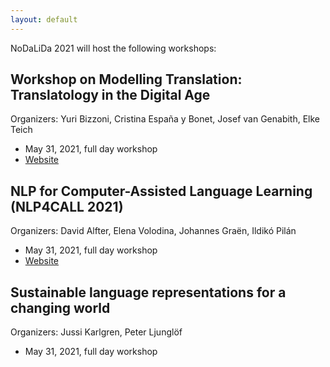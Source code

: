 ```yaml
---
layout: default
---
```


NoDaLiDa 2021 will host the following workshops:

## Workshop on Modelling Translation: Translatology in the Digital Age

Organizers: Yuri Bizzoni, Cristina España y Bonet, Josef van Genabith, Elke Teich 

* May 31, 2021, full day workshop
* [Website](http://www.sfb1102.uni-saarland.de/?p=6582)

## NLP for Computer-Assisted Language Learning (NLP4CALL 2021)

Organizers: David Alfter, Elena Volodina, Johannes Graën, Ildikó Pilán

* May 31, 2021, full day workshop
* [Website](https://spraakbanken.gu.se/en/research/themes/icall/nlp4call-workshop-series/nlp4call2021)

## Sustainable language representations for a changing world

Organizers: Jussi Karlgren, Peter Ljunglöf

* May 31, 2021, full day workshop
<!--* [Website](http://wp.lancs.ac.uk/cfie/fnp2019/)-->
